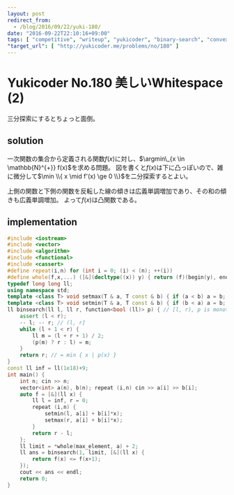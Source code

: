 ```yaml
---
layout: post
redirect_from:
  - /blog/2016/09/22/yuki-180/
date: "2016-09-22T22:10:16+09:00"
tags: [ "competitive", "writeup", "yukicoder", "binary-search", "convex-function" ]
"target_url": [ "http://yukicoder.me/problems/no/180" ]
---
```


# Yukicoder No.180 美しいWhitespace (2)

三分探索にするとちょっと面倒。

## solution

一次関数の集合から定義される関数$f(x)$に対し、$\argmin\_{x \in \mathbb{N}^{+}} f(x)$を求める問題。
図を書くと$f(x)$は下に凸っぽいので、雑に微分して$\min \\{ x \mid f'(x) \ge 0 \\}$を二分探索するとよい。

上側の関数と下側の関数を反転した線の傾きは広義単調増加であり、その和の傾きも広義単調増加。
よって$f(x)$は凸関数である。

## implementation

``` c++
#include <iostream>
#include <vector>
#include <algorithm>
#include <functional>
#include <cassert>
#define repeat(i,n) for (int i = 0; (i) < (n); ++(i))
#define whole(f,x,...) ([&](decltype((x)) y) { return (f)(begin(y), end(y), ## __VA_ARGS__); })(x)
typedef long long ll;
using namespace std;
template <class T> void setmax(T & a, T const & b) { if (a < b) a = b; }
template <class T> void setmin(T & a, T const & b) { if (b < a) a = b; }
ll binsearch(ll l, ll r, function<bool (ll)> p) { // [l, r), p is monotone
    assert (l < r);
    -- l; -- r; // (l, r]
    while (l + 1 < r) {
        ll m = (l + r + 1) / 2;
        (p(m) ? r : l) = m;
    }
    return r; // = min { x | p(x) }
}
const ll inf = ll(1e18)+9;
int main() {
    int n; cin >> n;
    vector<int> a(n), b(n); repeat (i,n) cin >> a[i] >> b[i];
    auto f = [&](ll x) {
        ll l = inf, r = 0;
        repeat (i,n) {
            setmin(l, a[i] + b[i]*x);
            setmax(r, a[i] + b[i]*x);
        }
        return r - l;
    };
    ll limit = *whole(max_element, a) + 2;
    ll ans = binsearch(1, limit, [&](ll x) {
        return f(x) <= f(x+1);
    });
    cout << ans << endl;
    return 0;
}
```
